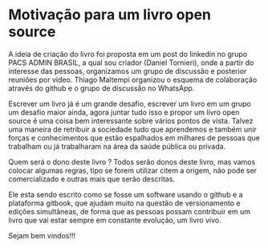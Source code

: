 # Motivação para um livro open source

A ideia de criação do livro foi proposta em um post do linkedin no grupo PACS ADMIN BRASIL, a qual sou criador \(Daniel Tornieri\), onde a partir do interesse das pessoas,  organizamos um grupo de discussão e posterior reuniões por vídeo. Thiago Maltempi organizou o esquema de colaboração através do github e o grupo de discussão no WhatsApp.

Escrever um livro já é um grande desafio, escrever um livro em um grupo um desafio maior ainda, agora juntar tudo isso e propor um livro open source é uma coisa bem interessante sobre vários pontos de vista. Talvez uma maneira de retribuir a sociedade tudo que aprendemos e também unir forças e conhecimentos que estão espalhados em milhares de pessoas que trabalham ou já trabalharam na área da saúde pública ou privada.

Quem será o dono deste livro ? Todos serão donos deste livro, mas vamos colocar algumas regras, tipo se forem utilizar citem a origem, não pode ser comercializado e outras mais que serão descritas.

Ele esta sendo escrito como se fosse um software usando o github e a plataforma gitbook, que ajudam muito na questão de versionamento e edições simultâneas,  de forma que as pessoas possam contribuir em um livro que vai estar sempre em constante evolução, um livro vivo.

Sejam bem vindos!!!

